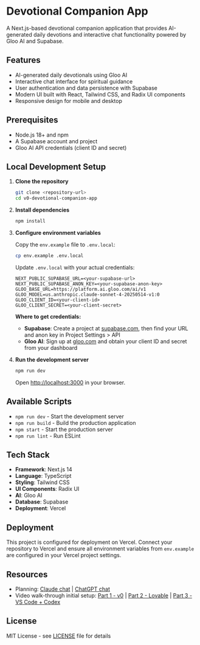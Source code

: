 # Devotional Companion App

A Next.js-based devotional companion application that provides AI-generated daily devotions and interactive chat functionality powered by Gloo AI and Supabase.

## Features

- AI-generated daily devotionals using Gloo AI
- Interactive chat interface for spiritual guidance
- User authentication and data persistence with Supabase
- Modern UI built with React, Tailwind CSS, and Radix UI components
- Responsive design for mobile and desktop

## Prerequisites

- Node.js 18+ and npm
- A Supabase account and project
- Gloo AI API credentials (client ID and secret)

## Local Development Setup

1. **Clone the repository**
   ```bash
   git clone <repository-url>
   cd v0-devotional-companion-app
   ```

2. **Install dependencies**
   ```bash
   npm install
   ```

3. **Configure environment variables**

   Copy the `env.example` file to `.env.local`:
   ```bash
   cp env.example .env.local
   ```

   Update `.env.local` with your actual credentials:
   ```
   NEXT_PUBLIC_SUPABASE_URL=<your-supabase-url>
   NEXT_PUBLIC_SUPABASE_ANON_KEY=<your-supabase-anon-key>
   GLOO_BASE_URL=https://platform.ai.gloo.com/ai/v1
   GLOO_MODEL=us.anthropic.claude-sonnet-4-20250514-v1:0
   GLOO_CLIENT_ID=<your-client-id>
   GLOO_CLIENT_SECRET=<your-client-secret>
   ```

   **Where to get credentials:**
   - **Supabase**: Create a project at [supabase.com](https://supabase.com), then find your URL and anon key in Project Settings > API
   - **Gloo AI**: Sign up at [gloo.com](https://gloo.com) and obtain your client ID and secret from your dashboard

4. **Run the development server**
   ```bash
   npm run dev
   ```

   Open [http://localhost:3000](http://localhost:3000) in your browser.

## Available Scripts

- `npm run dev` - Start the development server
- `npm run build` - Build the production application
- `npm start` - Start the production server
- `npm run lint` - Run ESLint

## Tech Stack

- **Framework**: Next.js 14
- **Language**: TypeScript
- **Styling**: Tailwind CSS
- **UI Components**: Radix UI
- **AI**: Gloo AI
- **Database**: Supabase
- **Deployment**: Vercel

## Deployment

This project is configured for deployment on Vercel. Connect your repository to Vercel and ensure all environment variables from `env.example` are configured in your Vercel project settings.

## Resources
- Planning: [Claude chat](https://claude.ai/share/83f6a8ac-fd62-4c7a-82aa-5517a4b501a6) | [ChatGPT chat](https://chatgpt.com/share/68db3caf-54d0-8000-b855-d90ea18fdbdb)
- Video walk-through initial setup: [Part 1 - v0](https://youtu.be/bsPGJMWYTQA) | [Part 2 - Lovable](https://youtu.be/4FzbxN2QPvU) | [Part 3 - VS Code + Codex](https://youtu.be/3Pdf4tG0s8M)

## License

MIT License - see [LICENSE](LICENSE) file for details
